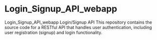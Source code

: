 # Login_Signup_API_webapp
Login_Signup_API_webapp Login/Signup API This repository contains the source code for a RESTful API that handles user authentication, including user registration (signup) and login functionality.
